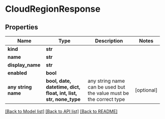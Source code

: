 # CloudRegionResponse


## Properties
Name | Type | Description | Notes
------------ | ------------- | ------------- | -------------
**kind** | **str** |  | 
**name** | **str** |  | 
**display_name** | **str** |  | 
**enabled** | **bool** |  | 
**any string name** | **bool, date, datetime, dict, float, int, list, str, none_type** | any string name can be used but the value must be the correct type | [optional]

[[Back to Model list]](../README.md#documentation-for-models) [[Back to API list]](../README.md#documentation-for-api-endpoints) [[Back to README]](../README.md)


